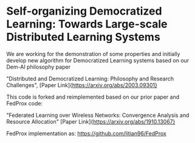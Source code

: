# Self-organizing Democratized Learning: Towards Large-scale Distributed Learning Systems

We are working for the demonstration of some properties and initially develop new algorithm for Democratized Learning systems based on our Dem-AI philosophy paper
 
"Distributed and Democratized Learning: Philosophy and Research Challenges", [Paper Link]{https://arxiv.org/abs/2003.09301}


This code is forked and reimplemented based on our prior paper and FedProx code:

"Federated Learning over Wireless Networks: Convergence Analysis and Resource Allocation"
[Paper Link]{https://arxiv.org/abs/1910.13067}

FedProx implementation as: https://github.com/litian96/FedProx


